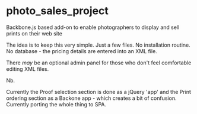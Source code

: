 # photo_sales_project
Backbone.js based add-on to enable photographers to display and sell prints on their web site

The idea is to keep this very simple. Just a few files. No installation routine. No database - the pricing details
are entered into an XML file. 

There *may* be an optional admin panel for those who don't feel comfortable editing XML files. 

Nb. 

Currently the Proof selection section is done as a jQuery 'app' and the Print ordering section as a Backone app - which creates a bit of confusion. Currently porting the whole thing to SPA.
